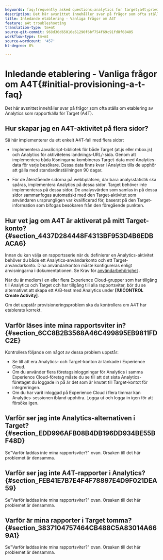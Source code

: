 ```yaml
---
keywords: faq;frequently asked questions;analytics for target;a4t;provisioning;provisioning;adobe Experience Cloud
description: Det här avsnittet innehåller svar på frågor som ofta ställs om etablering av Analytics som rapportkälla för Target (A4T).
title: Inledande etablering - Vanliga frågor om A4T
feature: a4t troubleshooting
translation-type: tm+mt
source-git-commit: 968d36d65016e51290f6bf754f69c91fd8f68405
workflow-type: tm+mt
source-wordcount: '457'
ht-degree: 0%

---
```



# Inledande etablering - Vanliga frågor om A4T{#initial-provisioning-a-t-faq}

Det här avsnittet innehåller svar på frågor som ofta ställs om etablering av Analytics som rapportkälla för Target (A4T).

## Hur skapar jag en A4T-aktivitet på flera sidor?

Så här implementerar du ett enkelt A4T-fall med flera sidor:

* Implementera JavaScript-bibliotek för både Target (at.js eller mbox.js) och Analytics för aktivitetens landnings-URL/-sida. Genom att implementera båda lösningarna kombineras Target-data med Analytics-data för varje besökare. Dessa data finns kvar i Analytics tills de upphör att gälla med standardinställningen 90 dagar.

* För de återstående sidorna på webbplatsen, där bara analysstatistik ska spåras, implementera Analytics på dessa sidor. Target behöver inte implementeras på dessa sidor. De analysvärden som samlas in på dessa sidor sammanfogas automatiskt med den Target-aktivitet som användaren ursprungligen var kvalificerad för, baserat på den Target-information som bifogas besökaren från den föregående punkten.

## Hur vet jag om A4T är aktiverat på mitt Target-konto? {#section_4437D284448F4313BF953D4B6EDBACA6}

Innan du kan välja en rapportsserie när du definierar en Analytics-aktivitet behöver du både ett Analytics-användarkonto och ett Target-användarkonto. Dina användarkonton måste konfigureras enligt anvisningarna i dokumentationen. Se Krav för [användarbehörighet](/help/c-integrating-target-with-mac/a4t/account-reqs.md#concept_4BC06CAB00BF46FF9362AFE98656B083) .

När du är medlem i en eller flera Experience Cloud-grupper som har tillgång till Analytics och Target och har tillgång till alla rapportsviter, bör du se alternativet att skapa ett A/B-test med Analytics under **[!UICONTROL Create Activity]**.

Om det uppstår provisioneringsproblem ska du kontrollera om A4T har etablerats korrekt.

## Varför läses inte mina rapportsviter in? {#section_6CC8B2B3568A46C499895EB9811FDC2E}

Kontrollera följande om något av dessa problem uppstår:

* Se till att era Analytics- och Target-konton är länkade i Experience Cloud.
* Om du använder flera företagsinloggningar för Analytics i samma Experience Cloud-företag måste du se till att det sista Analytics-företaget du loggade in på är det som är knutet till Target-kontot för integreringen.
* Om du har varit inloggad på Experience Cloud i flera timmar kan Analytics-sessionen ibland upphöra. Logga ut och logga in igen för att försöka igen.

## Varför ser jag inte Analytics-alternativen i Target? {#section_EDD996AFB08B4DB196DD934BE55BF48D}

Se&quot;Varför laddas inte mina rapportsviter?&quot; ovan. Orsaken till det här problemet är densamma.

## Varför ser jag inte A4T-rapporter i Analytics? {#section_FEB41E7B7E4F4F78897E4D9F021DEA59}

Se&quot;Varför laddas inte mina rapportsviter?&quot; ovan. Orsaken till det här problemet är densamma.

## Varför är mina rapporter i Target tomma? {#section_3837104757464CB488C5A83014A669A1}

Se&quot;Varför laddas inte mina rapportsviter?&quot; ovan. Orsaken till det här problemet är densamma.
